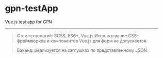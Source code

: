 # gpn-testApp
Vue.js test app for GPN

---

> Стек технологий: SCSS, ES6+, Vue.js.Использование CSS-фреймворков и компонентов Vue.js для форм не допускается.

> Бэкенд: реализуется на заглушках по представленному JSON.